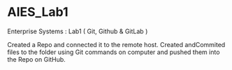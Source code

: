 # AIES_Lab1

Enterprise Systems : Lab1 ( Git, Github & GitLab )

Created a Repo and connected it to the remote host. Created andCommited files to the folder using Git commands on computer and pushed them into the Repo on GitHub.
